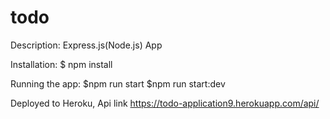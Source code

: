 # todo

Description:
Express.js(Node.js) App

Installation:
$ npm install

Running the app:
$npm run start 
$npm run start:dev

Deployed to Heroku, Api link
https://todo-application9.herokuapp.com/api/
